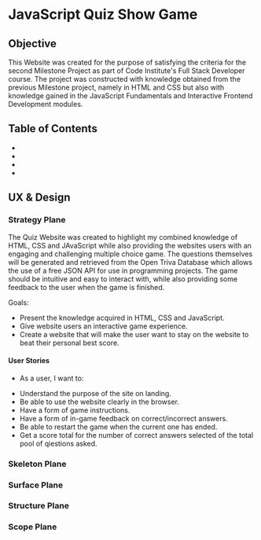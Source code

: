 
# JavaScript Quiz Show Game

## Objective
This Website was created for the purpose of satisfying the criteria for the second Milestone Project as part of Code Institute's Full Stack Developer course.
The project was constructed with knowledge obtained from the previous Milestone project, namely in HTML and CSS but also with knowledge gained in the JavaScript Fundamentals and Interactive Frontend Development modules.

## Table of Contents

*
*
*
*

## UX & Design

### Strategy Plane

The Quiz Website was created to highlight my combined knowledge of HTML, CSS and JAvaScript while also providing the websites users with an engaging and challenging multiple choice game. The questions themselves will be generated and retrieved from the Open Triva Database which allows the use of a free JSON API for use in programming projects.
The game should be intuitive and easy to interact with, while also providing some feedback to the user when the game is finished.

Goals:

* Present the knowledge acquired in HTML, CSS and JavaScript.
* Give website users an interactive game experience.
* Create a website that will make the user want to stay on the website to beat their personal best score. 

#### User Stories

* As a user, I want to:
- Understand the purpose of the site on landing.
- Be able to use the website clearly in the browser.
- Have a form of game instructions.
- Have a form of in-game feedback on correct/incorrect answers.
- Be able to restart the game when the current one has ended.
- Get a score total for the number of correct answers selected of the total pool of qiestions asked.

### Skeleton Plane 
### Surface Plane 
### Structure Plane
### Scope Plane